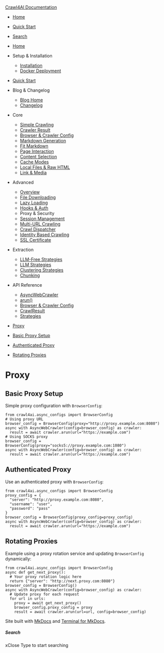[Crawl4AI Documentation](https://docs.crawl4ai.com/advanced/proxy-security/<https:/docs.crawl4ai.com/>)
  * [ Home ](https://docs.crawl4ai.com/advanced/proxy-security/<../..>)
  * [ Quick Start ](https://docs.crawl4ai.com/advanced/proxy-security/core/quickstart/>)
  * [ Search ](https://docs.crawl4ai.com/advanced/proxy-security/<#>)


  * [Home](https://docs.crawl4ai.com/advanced/proxy-security/<../..>)
  * Setup & Installation
    * [Installation](https://docs.crawl4ai.com/advanced/proxy-security/core/installation/>)
    * [Docker Deployment](https://docs.crawl4ai.com/advanced/proxy-security/core/docker-deploymeny/>)
  * [Quick Start](https://docs.crawl4ai.com/advanced/proxy-security/core/quickstart/>)
  * Blog & Changelog
    * [Blog Home](https://docs.crawl4ai.com/advanced/proxy-security/blog/>)
    * [Changelog](https://docs.crawl4ai.com/advanced/proxy-security/<https:/github.com/unclecode/crawl4ai/blob/main/CHANGELOG.md>)
  * Core
    * [Simple Crawling](https://docs.crawl4ai.com/advanced/proxy-security/core/simple-crawling/>)
    * [Crawler Result](https://docs.crawl4ai.com/advanced/proxy-security/core/crawler-result/>)
    * [Browser & Crawler Config](https://docs.crawl4ai.com/advanced/proxy-security/core/browser-crawler-config/>)
    * [Markdown Generation](https://docs.crawl4ai.com/advanced/proxy-security/core/markdown-generation/>)
    * [Fit Markdown](https://docs.crawl4ai.com/advanced/proxy-security/core/fit-markdown/>)
    * [Page Interaction](https://docs.crawl4ai.com/advanced/proxy-security/core/page-interaction/>)
    * [Content Selection](https://docs.crawl4ai.com/advanced/proxy-security/core/content-selection/>)
    * [Cache Modes](https://docs.crawl4ai.com/advanced/proxy-security/core/cache-modes/>)
    * [Local Files & Raw HTML](https://docs.crawl4ai.com/advanced/proxy-security/core/local-files/>)
    * [Link & Media](https://docs.crawl4ai.com/advanced/proxy-security/core/link-media/>)
  * Advanced
    * [Overview](https://docs.crawl4ai.com/advanced/proxy-security/<../advanced-features/>)
    * [File Downloading](https://docs.crawl4ai.com/advanced/proxy-security/<../file-downloading/>)
    * [Lazy Loading](https://docs.crawl4ai.com/advanced/proxy-security/<../lazy-loading/>)
    * [Hooks & Auth](https://docs.crawl4ai.com/advanced/proxy-security/<../hooks-auth/>)
    * Proxy & Security
    * [Session Management](https://docs.crawl4ai.com/advanced/proxy-security/<../session-management/>)
    * [Multi-URL Crawling](https://docs.crawl4ai.com/advanced/proxy-security/<../multi-url-crawling/>)
    * [Crawl Dispatcher](https://docs.crawl4ai.com/advanced/proxy-security/<../crawl-dispatcher/>)
    * [Identity Based Crawling](https://docs.crawl4ai.com/advanced/proxy-security/<../identity-based-crawling/>)
    * [SSL Certificate](https://docs.crawl4ai.com/advanced/proxy-security/<../ssl-certificate/>)
  * Extraction
    * [LLM-Free Strategies](https://docs.crawl4ai.com/advanced/proxy-security/extraction/no-llm-strategies/>)
    * [LLM Strategies](https://docs.crawl4ai.com/advanced/proxy-security/extraction/llm-strategies/>)
    * [Clustering Strategies](https://docs.crawl4ai.com/advanced/proxy-security/extraction/clustring-strategies/>)
    * [Chunking](https://docs.crawl4ai.com/advanced/proxy-security/extraction/chunking/>)
  * API Reference
    * [AsyncWebCrawler](https://docs.crawl4ai.com/advanced/proxy-security/api/async-webcrawler/>)
    * [arun()](https://docs.crawl4ai.com/advanced/proxy-security/api/arun/>)
    * [Browser & Crawler Config](https://docs.crawl4ai.com/advanced/proxy-security/api/parameters/>)
    * [CrawlResult](https://docs.crawl4ai.com/advanced/proxy-security/api/crawl-result/>)
    * [Strategies](https://docs.crawl4ai.com/advanced/proxy-security/api/strategies/>)


  * [Proxy](https://docs.crawl4ai.com/advanced/proxy-security/<#proxy>)
  * [Basic Proxy Setup](https://docs.crawl4ai.com/advanced/proxy-security/<#basic-proxy-setup>)
  * [Authenticated Proxy](https://docs.crawl4ai.com/advanced/proxy-security/<#authenticated-proxy>)
  * [Rotating Proxies](https://docs.crawl4ai.com/advanced/proxy-security/<#rotating-proxies>)


# Proxy
## Basic Proxy Setup
Simple proxy configuration with `BrowserConfig`:
```
from crawl4ai.async_configs import BrowserConfig
# Using proxy URL
browser_config = BrowserConfig(proxy="http://proxy.example.com:8080")
async with AsyncWebCrawler(config=browser_config) as crawler:
  result = await crawler.arun(url="https://example.com")
# Using SOCKS proxy
browser_config = BrowserConfig(proxy="socks5://proxy.example.com:1080")
async with AsyncWebCrawler(config=browser_config) as crawler:
  result = await crawler.arun(url="https://example.com")

```

## Authenticated Proxy
Use an authenticated proxy with `BrowserConfig`:
```
from crawl4ai.async_configs import BrowserConfig
proxy_config = {
  "server": "http://proxy.example.com:8080",
  "username": "user",
  "password": "pass"
}
browser_config = BrowserConfig(proxy_config=proxy_config)
async with AsyncWebCrawler(config=browser_config) as crawler:
  result = await crawler.arun(url="https://example.com")

```

## Rotating Proxies
Example using a proxy rotation service and updating `BrowserConfig` dynamically:
```
from crawl4ai.async_configs import BrowserConfig
async def get_next_proxy():
  # Your proxy rotation logic here
  return {"server": "http://next.proxy.com:8080"}
browser_config = BrowserConfig()
async with AsyncWebCrawler(config=browser_config) as crawler:
  # Update proxy for each request
  for url in urls:
    proxy = await get_next_proxy()
    browser_config.proxy_config = proxy
    result = await crawler.arun(url=url, config=browser_config)

```

Site built with [MkDocs](https://docs.crawl4ai.com/advanced/proxy-security/<http:/www.mkdocs.org>) and [Terminal for MkDocs](https://docs.crawl4ai.com/advanced/proxy-security/<https:/github.com/ntno/mkdocs-terminal>). 
##### Search
xClose
Type to start searching

